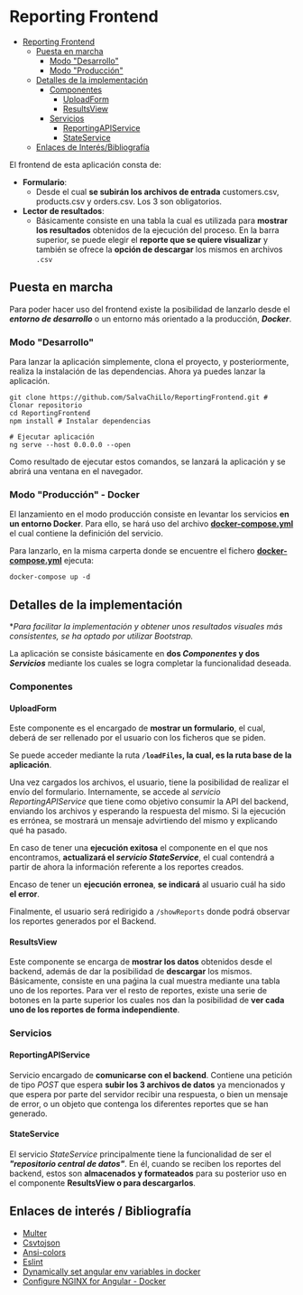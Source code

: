 # Reporting Frontend

- [Reporting Frontend](#reporting-frontend)
  - [Puesta en marcha](#puesta-en-marcha)
    - [Modo "Desarrollo"](#modo-desarrollo)
    - [Modo "Producción"](#modo-producción---docker)
  - [Detalles de la implementación](#detalles-de-la-implementación)
    - [Componentes](#componentes)
      - [UploadForm](#uploadform)
      - [ResultsView](#resultsview)
    - [Servicios](#servicios)
      - [ReportingAPIService](#reportingapiservice)
      - [StateService](#stateservice)
  - [Enlaces de Interés/Bibliografía](#enlaces-de-interés--bibliografía)

El frontend de esta aplicación consta de:

- **Formulario**:
  - Desde el cual **se subirán los archivos de entrada** customers.csv, products.csv y orders.csv. Los 3 son obligatorios.
- **Lector de resultados**:
  - Básicamente consiste en una tabla la cual es utilizada para **mostrar los resultados** obtenidos de la ejecución del proceso. En la barra superior, se puede elegir el **reporte que se quiere visualizar** y también se ofrece la **opción de descargar** los mismos en archivos `.csv`

## Puesta en marcha

Para poder hacer uso del frontend existe la posibilidad de lanzarlo desde el **_entorno de desarrollo_** o un entorno más orientado a la producción, **_Docker_**.

### Modo "Desarrollo"

Para lanzar la aplicación simplemente, clona el proyecto, y posteriormente, realiza la instalación de las dependencias. Ahora ya puedes lanzar la aplicación.

```
git clone https://github.com/SalvaChiLlo/ReportingFrontend.git # Clonar repositorio
cd ReportingFrontend
npm install # Instalar dependencias

# Ejecutar aplicación
ng serve --host 0.0.0.0 --open
```

Como resultado de ejecutar estos comandos, se lanzará la aplicación y se abrirá una ventana en el navegador.

### Modo "Producción" - Docker

El lanzamiento en el modo producción consiste en levantar los servicios **en un entorno Docker**. Para ello, se hará uso del archivo **[docker-compose.yml](https://github.com/SalvaChiLlo/ReportingFrontend/blob/main/docker-compose.yml)** el cual contiene la definición del servicio.

Para lanzarlo, en la misma carperta donde se encuentre el fichero **[docker-compose.yml](https://github.com/SalvaChiLlo/ReportingFrontend/blob/main/docker-compose.yml)** ejecuta:

```
docker-compose up -d
```

## Detalles de la implementación

\*_Para facilitar la implementación y obtener unos resultados visuales más consistentes, se ha optado por utilizar Bootstrap._

La aplicación se consiste básicamente en **dos _Componentes_ y dos _Servicios_** mediante los cuales se logra completar la funcionalidad deseada.

### Componentes

#### UploadForm

Este componente es el encargado de **mostrar un formulario**, el cual, deberá de ser rellenado por el usuario con los ficheros que se piden.

Se puede acceder mediante la ruta **`/loadFiles`, la cual, es la ruta base de la aplicación**.

Una vez cargados los archivos, el usuario, tiene la posibilidad de realizar el envío del formulario. Internamente, se accede al _servicio ReportingAPIService_ que tiene como objetivo consumir la API del backend, enviando los archivos y esperando la respuesta del mismo. Si la ejecución es errónea, se mostrará un mensaje advirtiendo del mismo y explicando qué ha pasado.

En caso de tener una **ejecución exitosa** el componente en el que nos encontramos, **actualizará el _servicio StateService_**, el cual contendrá a partir de ahora la información referente a los reportes creados.

Encaso de tener un **ejecución erronea**, **se indicará** al usuario cuál ha sido **el error**.

Finalmente, el usuario será redirigido a `/showReports` donde podrá observar los reportes generados por el Backend.

#### ResultsView

Este componente se encarga de **mostrar los datos** obtenidos desde el backend, además de dar la posibilidad de **descargar** los mismos.
Básicamente, consiste en una paǵina la cual muestra mediante una tabla uno de los reportes.
Para ver el resto de reportes, existe una serie de botones en la parte superior los cuales nos dan la posibilidad de **ver cada uno de los reportes de forma independiente**.

### Servicios

#### ReportingAPIService

Servicio encargado de **comunicarse con el backend**. Contiene una petición de tipo _POST_ que espera **subir los 3 archivos de datos** ya mencionados y que espera por parte del servidor recibir una respuesta, o bien un mensaje de error, o un objeto que contenga los diferentes reportes que se han generado.

#### StateService

El servicio _StateService_ principalmente tiene la funcionalidad de ser el **_"repositorio central de datos"_**. En él, cuando se reciben los reportes del backend, estos son **almacenados y formateados** para su posterior uso en el componente **ResultsView o para descargarlos**.

## Enlaces de interés / Bibliografía

- [Multer](http://expressjs.com/en/resources/middleware/multer.html)
- [Csvtojson](https://www.npmjs.com/package/csvtojson)
- [Ansi-colors](https://www.npmjs.com/package/ansi-colors)
- [Eslint](https://www.npmjs.com/package/eslint)
- [Dynamically set angular env variables in docker](https://nkpremices.com/dynamically-set-angular-env-variables-in-docker/)
- [Configure NGINX for Angular - Docker](https://dev.to/oneofthedevs/docker-angular-nginx-37e4)
